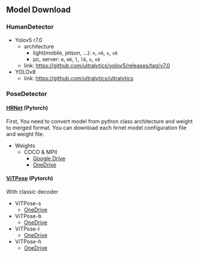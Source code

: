 ## Model Download


### HumanDetector 
- Yolov5 r7.0
  - architecture
    - light(mobile, jetson, ...): `n`, `n6`, `s`, `s6`
    - pc, server: `m`, `m6`, `l`, `l6`, `x`, `x6`
  - link: https://github.com/ultralytics/yolov5/releases/tag/v7.0
- YOLOv8
  - link: https://github.com/ultralytics/ultralytics


### PoseDetector
#### [HRNet](https://github.com/HRNet/deep-high-resolution-net.pytorch) (Pytorch)  
First, You need to convert model from python class architecture and weight to merged format.
You can download each hrnet model configuration file and weight file.
- Weights
  - COCO & MPII
    - [Google Drive](https://drive.google.com/drive/folders/14p2l1u19bLOm5p6esKyolYJyfE1_inLv)
    - [OneDrive](https://onedrive.live.com/?authkey=%21AEwfaSueYurmSRA&id=56B9F9C97F261712%2111775&cid=56B9F9C97F261712)

#### [ViTPose](https://github.com/ViTAE-Transformer/ViTPose/tree/main/configs/body/2d_kpt_sview_rgb_img/topdown_heatmap/coco?tab=readme-ov-file#results-from-this-repo-on-ms-coco-val-set-single-task-training) (Pytorch)
With classic decoder
- ViTPose-s
  - [OneDrive](https://onedrive.live.com/?authkey=%21AH09V5RkWrcYN78&id=E534267B85818129%2125506&cid=E534267B85818129&parId=root&parQt=sharedby&o=OneUp)
- ViTPose-b
  - [OneDrive](https://onedrive.live.com/?authkey=%21ACOnX82tXdVFKYo&id=E534267B85818129%21163&cid=E534267B85818129&parId=root&parQt=sharedby&o=OneUp)
- ViTPose-l
  - [OneDrive](https://onedrive.live.com/?authkey=%21AH2T%2DS6S0%2D2I%5FgU&id=E534267B85818129%21167&cid=E534267B85818129&parId=root&parQt=sharedby&o=OneUp)
- ViTPose-h
  - [OneDrive](https://onedrive.live.com/?authkey=%21AEswj6SSa818X%2DE&id=E534267B85818129%21168&cid=E534267B85818129&parId=root&parQt=sharedby&o=OneUp)